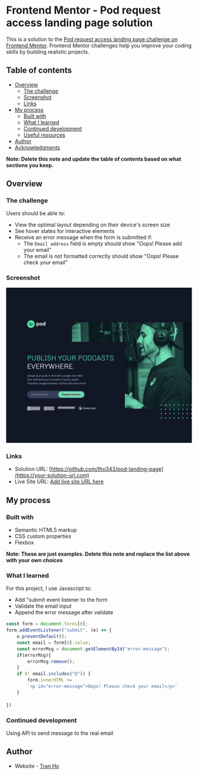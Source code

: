 # Frontend Mentor - Pod request access landing page solution

This is a solution to the [Pod request access landing page challenge on Frontend Mentor](https://www.frontendmentor.io/challenges/pod-request-access-landing-page-eyTmdkLSG). Frontend Mentor challenges help you improve your coding skills by building realistic projects. 

## Table of contents

- [Overview](#overview)
  - [The challenge](#the-challenge)
  - [Screenshot](#screenshot)
  - [Links](#links)
- [My process](#my-process)
  - [Built with](#built-with)
  - [What I learned](#what-i-learned)
  - [Continued development](#continued-development)
  - [Useful resources](#useful-resources)
- [Author](#author)
- [Acknowledgments](#acknowledgments)

**Note: Delete this note and update the table of contents based on what sections you keep.**

## Overview

### The challenge

Users should be able to:

- View the optimal layout depending on their device's screen size
- See hover states for interactive elements
- Receive an error message when the form is submitted if:
  - The `Email address` field is empty should show "Oops! Please add your email"
  - The email is not formatted correctly should show "Oops! Please check your email"

### Screenshot

![](./assets/Screenshot%202024-03-25%20at%202.18.43%20PM.png)


### Links

- Solution URL: [https://github.com/tho343/pod-landing-page](https://your-solution-url.com)
- Live Site URL: [Add live site URL here](https://your-live-site-url.com)

## My process

### Built with

- Semantic HTML5 markup
- CSS custom properties
- Flexbox

**Note: These are just examples. Delete this note and replace the list above with your own choices**

### What I learned

For this project, I use Javascript to:
- Add "submit event listener to the form
- Validate the email input
- Append the error message after validate
```js
const form = document.forms[0];
form.addEventListener("submit", (e) => {
    e.preventDefault();
    const email = form[0].value;
    const errorMsg = document.getElementById("error-message");
    if(errorMsg){
        errorMsg.remove();
    }
    if (! email.includes("@")) {
        form.innerHTML += 
        `<p id="error-message">Oops! Please check your email</p>`
    }
    
})
```


### Continued development

Using API to send message to the real email

## Author

- Website - [Tran Ho](https://tho343.github.io/tran-website/)

